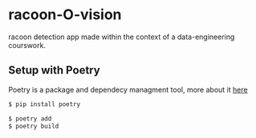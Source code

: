 # racoon-O-vision
racoon detection app made within the context of a data-engineering courswork.


## Setup with Poetry

Poetry is a package and dependecy managment tool, more about it [here](https://python-poetry.org/)

```sh
$ pip install poetry
```
```sh
$ poetry add 
$ poetry build 
```
